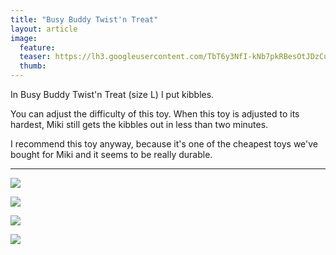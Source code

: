 ```yaml
---
title: "Busy Buddy Twist'n Treat"
layout: article
image:
  feature:
  teaser: https://lh3.googleusercontent.com/TbT6y3NfI-kNb7pkRBesOtJDzCuBeK5tHihyaFLJoPo=w245
  thumb:
---
```


In Busy Buddy Twist'n Treat (size L) I put kibbles.

You can adjust the difficulty of this toy. When this toy is adjusted to its hardest, Miki still gets the kibbles out in less than two minutes.

I recommend this toy anyway, because it's one of the cheapest toys we've bought for Miki and it seems to be really durable.

---

[![](https://lh3.googleusercontent.com/TFrnTAG1C13DJuvX-nt0LHF6x7IC_pMc4kukjdRHzDY=w800)](https://lh3.googleusercontent.com/TFrnTAG1C13DJuvX-nt0LHF6x7IC_pMc4kukjdRHzDY=s0)

[![](https://lh3.googleusercontent.com/z69hPz8zHZfFJRqDHp2m8CJH00iJYebdkpwMpazQwN0=w800)](https://lh3.googleusercontent.com/z69hPz8zHZfFJRqDHp2m8CJH00iJYebdkpwMpazQwN0=s0)

[![](https://lh3.googleusercontent.com/Uv6S12OAFvTY3CKMhCwZUvYlA0L7dOc7itleNxgOaWU=w800)](https://lh3.googleusercontent.com/Uv6S12OAFvTY3CKMhCwZUvYlA0L7dOc7itleNxgOaWU=s0)

[![](https://lh3.googleusercontent.com/sntAQum-7KYri2pXl01VKnThwGsqC80MFT_nKF4_Rpg=w800)](https://lh3.googleusercontent.com/sntAQum-7KYri2pXl01VKnThwGsqC80MFT_nKF4_Rpg=s0)
